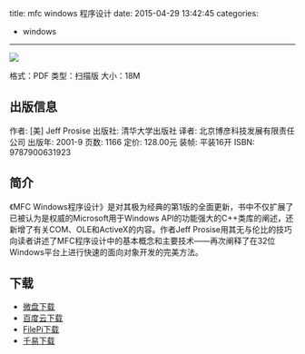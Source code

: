title: mfc windows 程序设计
date: 2015-04-29 13:42:45
categories:
  - windows
---

![](http://img3.douban.com/lpic/s1100453.jpg)

格式：PDF
类型：扫描版
大小：18M

<!--more-->

## 出版信息 ##

作者: [美] Jeff Prosise 
出版社: 清华大学出版社
译者: 北京博彦科技发展有限责任公司 
出版年: 2001-9
页数: 1166
定价: 128.00元
装帧: 平装16开
ISBN: 9787900631923

## 简介 ##

《MFC Windows程序设计》是对其极为经典的第1版的全面更新，书中不仅扩展了已被认为是权威的Microsoft用于Windows API的功能强大的C++类库的阐述，还新增了有关COM、OLE和ActiveX的内容。作者Jeff Prosise用其无与伦比的技巧向读者讲述了MFC程序设计中的基本概念和主要技术——再次阐释了在32位Windows平台上进行快速的面向对象开发的完美方法。

## 下载 ##

* [微盘下载](http://vdisk.weibo.com/s/aADaW4YRPbPIy)
* [百度云下载](http://pan.baidu.com/s/1c02ctA4)
* [FilePi下载](http://filepi.com/i/IMfFYKO)
* [千易下载](http://1000eb.com/1ggbn)
